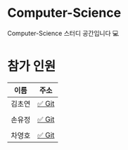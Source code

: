 # Computer-Science
Computer-Science 스터디 공간입니다 💻


# 참가 인원

|이름|주소|
|:------:|:-----:|
|김초연|[✅ Git](https://github.com/vnfdusdl)|
|||
|손유정|[✅ Git](https://github.com/YoujungSon)|
|||
|차영호|[✅ Git](https://github.com/Cha-Young-Ho)|
